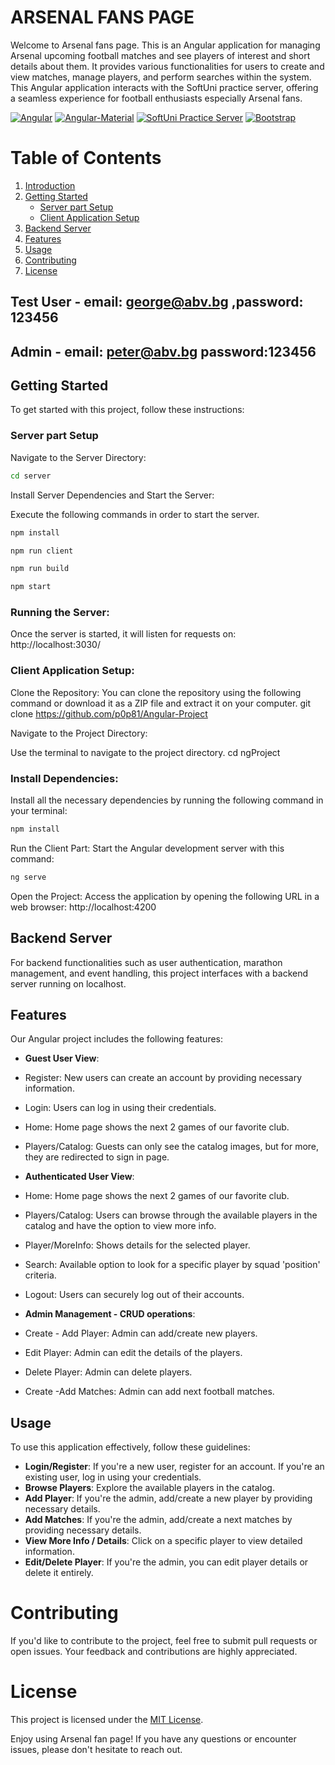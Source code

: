   

# ARSENAL FANS PAGE 

Welcome to Arsenal fans page. This is an Angular application for managing Arsenal upcoming football matches and see players of interest and short details about them. It provides various functionalities for users to create and view matches, manage players, and perform searches within the system.
This Angular application interacts with the SoftUni practice server, offering a seamless experience for football enthusiasts especially Arsenal fans.

[![Angular](https://img.shields.io/badge/Angular-✓-blue)]() [![Angular-Material](https://img.shields.io/badge/Angular--Material-✓-important)]()  [![SoftUni Practice Server](https://img.shields.io/badge/SoftUni_Practice_Server-✓-orange)]() [![Bootstrap](https://img.shields.io/badge/Bootstrap-✓-red)]() 

# Table of Contents

1. [Introduction](#introduction)
2. [Getting Started](#getting-started)
   - [Server part Setup](#server-part-setup)
   - [Client Application Setup](#client-application-setup)
3. [Backend Server](#backend-server)
4. [Features](#features)
5. [Usage](#usage)
6. [Contributing](#contributing)
7. [License](#license)



## Test User - email: george@abv.bg ,password: 123456

## Admin - email: peter@abv.bg password:123456


## Getting Started
To get started with this project, follow these instructions:

### Server part Setup

Navigate to the Server Directory:

```bash
cd server
```

Install Server Dependencies and Start the Server: 

Execute the following commands in order to start the server.
```bash
npm install
```
```bash
npm run client
```
```bash
npm run build
```
```bash
npm start
```

### Running the Server:
Once the server is started, it will listen for requests on:
http://localhost:3030/

### Client Application Setup:

Clone the Repository: You can clone the repository using the following command or 
download it as a ZIP file and extract it on your computer.
git clone https://github.com/p0p81/Angular-Project

Navigate to the Project Directory:

Use the terminal to navigate to the project directory.
cd ngProject

### Install Dependencies:

Install all the necessary dependencies by running the following command in your terminal:

```bash
npm install
```

Run the Client Part: Start the Angular development server with this command:
```bash
ng serve
``` 
Open the Project: Access the application by opening the following URL in a web 
browser: http://localhost:4200


## Backend Server
For backend functionalities such as user authentication, marathon management, and 
event handling, this project interfaces with a backend server running on 
localhost.




## Features
Our Angular project includes the following features:


- **Guest User View**:
- Register:  New users can create an account by providing necessary information.
- Login: Users can log in using their credentials.
- Home:  Home page shows the next 2 games of our favorite club.
- Players/Catalog: Guests can only see the catalog images, but for more, they are redirected to sign in page.

- **Authenticated User View**:
- Home: Home page shows the next 2 games of our favorite club.
- Players/Catalog: Users can browse through the available players in the catalog and have the option to view more info.
- Player/MoreInfo: Shows details for the selected player.
- Search: Available option to look for a specific player by squad 'position' criteria.
- Logout: Users can securely log out of their accounts.

- **Admin Management - CRUD operations**:
- Create - Add Player: Admin can add/create new players.
- Edit Player: Admin can edit the details of the players.
- Delete Player: Admin can delete players.
- Create -Add Matches:  Admin can add next football matches.





## Usage
To use this application effectively, follow these guidelines:

- **Login/Register**: If you're a new user, register for an account. If you're an 
existing user, log in using your credentials.
- **Browse Players**: Explore the available players in the catalog.
- **Add Player**: If you're the admin, add/create a new player by providing 
necessary details.
- **Add Matches**: If you're the admin, add/create a next matches by providing 
necessary details.
- **View More Info / Details**: Click on a specific player to view detailed information.
- **Edit/Delete Player**: If you're the admin, you can edit player 
details or delete it entirely.


# Contributing
If you'd like to contribute to the project, feel free to submit pull requests or open issues. Your feedback and contributions are highly appreciated.

# License
This project is licensed under the [MIT License](LICENSE).

Enjoy using Arsenal fan page! If you have any questions or encounter issues, please don't hesitate to reach out.

